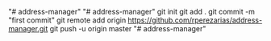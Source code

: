 "# address-manager" 
"# address-manager"  git init git add . git commit -m "first commit" git remote add origin https://github.com/rperezarias/address-manager.git git push -u origin master
"# address-manager" 
